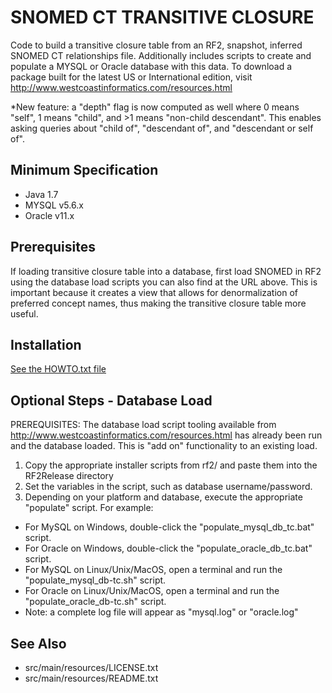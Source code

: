 SNOMED CT TRANSITIVE CLOSURE
============================
Code to build a transitive closure table from an RF2, snapshot, 
inferred SNOMED CT relationships file.  Additionally includes scripts 
to create and populate a MYSQL or Oracle database with this data.
To download a package built for the latest US or International edition, visit
http://www.westcoastinformatics.com/resources.html

*New feature: a "depth" flag is now computed as well where 0 means "self",
1 means "child", and >1 means "non-child descendant".  This enables asking
queries about "child of", "descendant of", and "descendant or self of".

Minimum Specification
---------------------
- Java 1.7
- MYSQL v5.6.x
- Oracle v11.x

Prerequisites
-------------
If loading transitive closure table into a database, first load SNOMED in RF2
using the database load scripts you can also find at the URL above.  This is
important because it creates a view that allows for denormalization of preferred
concept names, thus making the transitive closure table more useful.

Installation
------------
[See the HOWTO.txt file](../master/HOWTO.txt "HOWTO.txt")


Optional Steps - Database Load
------------------------------
PREREQUISITES: The database load script tooling available from 
  http://www.westcoastinformatics.com/resources.html has already been run and the
  database loaded.  This is "add on" functionality to an existing load.

1.  Copy the appropriate installer scripts from rf2/
	and paste them into the RF2Release directory
2.  Set the variables in the script, such as database username/password.
3.  Depending on your platform and database, execute the 
    appropriate "populate" script.  For example:
  * For MySQL on Windows, double-click the 
	  "populate_mysql_db_tc.bat" script.
  * For Oracle on Windows, double-click the 
	  "populate_oracle_db_tc.bat" script.
  * For MySQL on Linux/Unix/MacOS, open a terminal and run the 
	  "populate_mysql_db-tc.sh" script.
  * For Oracle on Linux/Unix/MacOS, open a terminal and run the 
	  "populate_oracle_db-tc.sh" script.
  * Note: a complete log file will appear as "mysql.log" or "oracle.log"


See Also
--------
* src/main/resources/LICENSE.txt
* src/main/resources/README.txt

   